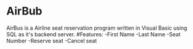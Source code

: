 # AirBub
AirBus is a Airline seat reservation program written in Visual Basic using SQL as it's backend server.
#Features:
-First Name
-Last Name
-Seat Number
-Reserve seat
-Cancel seat
